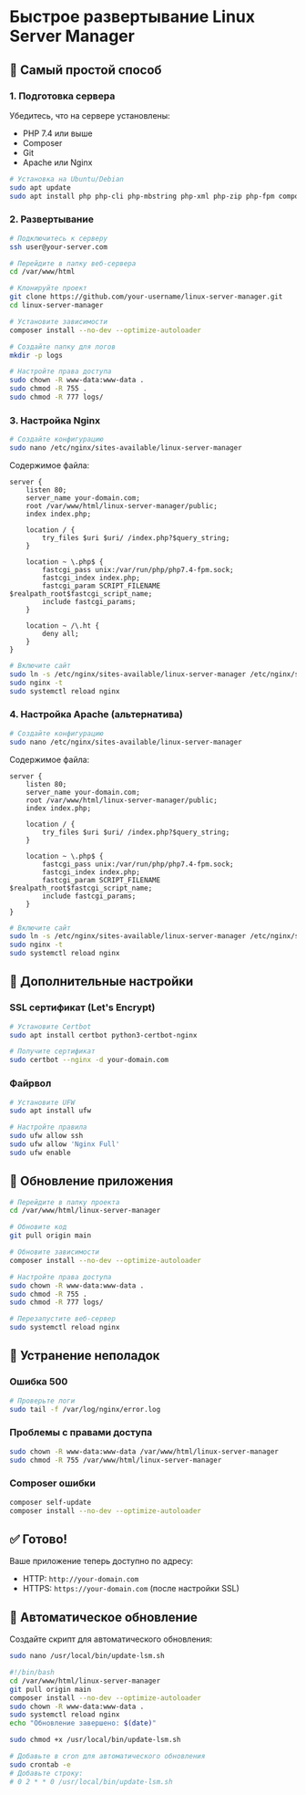 # Быстрое развертывание Linux Server Manager

## 🚀 Самый простой способ

### 1. Подготовка сервера

Убедитесь, что на сервере установлены:
- PHP 7.4 или выше
- Composer
- Git
- Apache или Nginx

```bash
# Установка на Ubuntu/Debian
sudo apt update
sudo apt install php php-cli php-mbstring php-xml php-zip php-fpm composer git nginx
```

### 2. Развертывание

```bash
# Подключитесь к серверу
ssh user@your-server.com

# Перейдите в папку веб-сервера
cd /var/www/html

# Клонируйте проект
git clone https://github.com/your-username/linux-server-manager.git
cd linux-server-manager

# Установите зависимости
composer install --no-dev --optimize-autoloader

# Создайте папку для логов
mkdir -p logs

# Настройте права доступа
sudo chown -R www-data:www-data .
sudo chmod -R 755 .
sudo chmod -R 777 logs/
```

### 3. Настройка Nginx

```bash
# Создайте конфигурацию
sudo nano /etc/nginx/sites-available/linux-server-manager
```

Содержимое файла:
```nginx
server {
    listen 80;
    server_name your-domain.com;
    root /var/www/html/linux-server-manager/public;
    index index.php;

    location / {
        try_files $uri $uri/ /index.php?$query_string;
    }

    location ~ \.php$ {
        fastcgi_pass unix:/var/run/php/php7.4-fpm.sock;
        fastcgi_index index.php;
        fastcgi_param SCRIPT_FILENAME $realpath_root$fastcgi_script_name;
        include fastcgi_params;
    }

    location ~ /\.ht {
        deny all;
    }
}
```

```bash
# Включите сайт
sudo ln -s /etc/nginx/sites-available/linux-server-manager /etc/nginx/sites-enabled/
sudo nginx -t
sudo systemctl reload nginx
```

### 4. Настройка Apache (альтернатива)

```bash
# Создайте конфигурацию
sudo nano /etc/nginx/sites-available/linux-server-manager
```

Содержимое файла:
```nginx
server {
    listen 80;
    server_name your-domain.com;
    root /var/www/html/linux-server-manager/public;
    index index.php;

    location / {
        try_files $uri $uri/ /index.php?$query_string;
    }

    location ~ \.php$ {
        fastcgi_pass unix:/var/run/php/php7.4-fpm.sock;
        fastcgi_index index.php;
        fastcgi_param SCRIPT_FILENAME $realpath_root$fastcgi_script_name;
        include fastcgi_params;
    }
}
```

```bash
# Включите сайт
sudo ln -s /etc/nginx/sites-available/linux-server-manager /etc/nginx/sites-enabled/
sudo nginx -t
sudo systemctl reload nginx
```

## 🔧 Дополнительные настройки

### SSL сертификат (Let's Encrypt)

```bash
# Установите Certbot
sudo apt install certbot python3-certbot-nginx

# Получите сертификат
sudo certbot --nginx -d your-domain.com
```

### Файрвол

```bash
# Установите UFW
sudo apt install ufw

# Настройте правила
sudo ufw allow ssh
sudo ufw allow 'Nginx Full'
sudo ufw enable
```

## 📝 Обновление приложения

```bash
# Перейдите в папку проекта
cd /var/www/html/linux-server-manager

# Обновите код
git pull origin main

# Обновите зависимости
composer install --no-dev --optimize-autoloader

# Настройте права доступа
sudo chown -R www-data:www-data .
sudo chmod -R 755 .
sudo chmod -R 777 logs/

# Перезапустите веб-сервер
sudo systemctl reload nginx
```

## 🚨 Устранение неполадок

### Ошибка 500
```bash
# Проверьте логи
sudo tail -f /var/log/nginx/error.log
```

### Проблемы с правами доступа
```bash
sudo chown -R www-data:www-data /var/www/html/linux-server-manager
sudo chmod -R 755 /var/www/html/linux-server-manager
```

### Composer ошибки
```bash
composer self-update
composer install --no-dev --optimize-autoloader
```

## ✅ Готово!

Ваше приложение теперь доступно по адресу:
- HTTP: `http://your-domain.com`
- HTTPS: `https://your-domain.com` (после настройки SSL)

## 🔄 Автоматическое обновление

Создайте скрипт для автоматического обновления:

```bash
sudo nano /usr/local/bin/update-lsm.sh
```

```bash
#!/bin/bash
cd /var/www/html/linux-server-manager
git pull origin main
composer install --no-dev --optimize-autoloader
sudo chown -R www-data:www-data .
sudo systemctl reload nginx
echo "Обновление завершено: $(date)"
```

```bash
sudo chmod +x /usr/local/bin/update-lsm.sh

# Добавьте в cron для автоматического обновления
sudo crontab -e
# Добавьте строку:
# 0 2 * * 0 /usr/local/bin/update-lsm.sh
```
